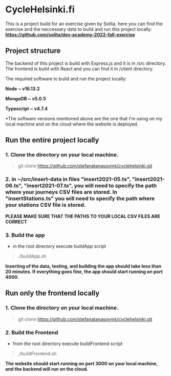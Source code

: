 # CycleHelsinki.fi

This is a project build for an exercise given by Solita, here you can find the exercise and the neccessary data to build and run this project locally:
**https://github.com/solita/dev-academy-2022-fall-exercise**

## Project structure

The backend of this project is build with Express.js and it is in /src directory. The frontend is build with React and you can find it in /client directory.

The required software to build and run the project locally:

**Node ~ v16.13.2**

**MongoDB ~ v5.0.5**

**Typescript ~ v4.7.4**

\*The software versions mentioned above are the one that I'm using on my local machine and on the cloud where the website is deployed.

## Run the entire project locally

### 1. Clone the directory on your local machine.

> git clone https://github.com/stefanatanasovmk/cyclehelsinki.git

### 2. in ~/src/insert-data in files **"insert2021-05.ts"**, **"insert2021-06.ts"**, **"insert2021-07.ts"**, you will need to specify the path where your journeys CSV files are stored. In **"insertStations.ts"** you will need to specify the path where your stations CSV file is stored.

**PLEASE MAKE SURE THAT THE PATHS TO YOUR LOCAL CSV FILES ARE CORRECT**

### 3. Build the app

- in the root directory execute buildApp script

> ./buildApp.sh

**Inserting of the data, testing, and building the app should take less than 20 minutes. If everything goes fine, the app should start running on port 4000.**

## Run only the frontend locally

### 1. Clone the directory on your local machine.

> git clone https://github.com/stefanatanasovmk/cyclehelsinki.git

### 2. Build the Frontend

- from the root directory execute buildFrontend script

> ./buildFrontend.sh

**The website should start running on port 3000 on your local machine, and the backend will run on the cloud.**
